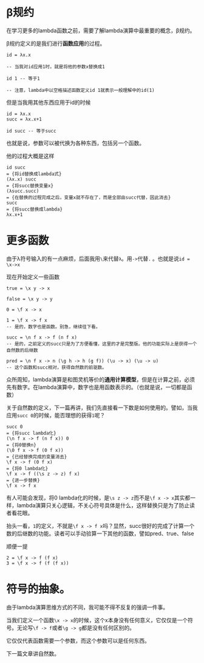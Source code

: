 # β规约
在学习更多的lambda函数之前，需要了解lambda演算中最重要的概念，β规约。

β规约定义的是我们进行**函数应用**的过程。

```
id = λx.x

-- 当我对id应用1时，就是将他的参数x替换成1

id 1 -- 等于1

-- 注意，lambda中以空格描述函数定义id 1就表示一般理解中的id(1)
```

但是当我用其他东西应用于id的时候

```
id = λx.x
succ = λx.x+1

id succ -- 等于succ
```

也就是说，参数可以被代换为各种东西，包括另一个函数。

他的过程大概是这样
```
id succ
= {将id替换成lambda式}
(λx.x) succ
= {将succ替换变量x}
(λsucc.succ)
= {在替换的过程完成之后，变量x就不存在了，而是全部由succ代替，因此消去}
succ
= {将succ替换成lambda}
λx.x+1
```

# 更多函数

由于λ符号输入的有一点麻烦，后面我用`\`来代替`λ`。用`->`代替`.` 。也就是说`id = \x->x`

现在开始定义一些函数
```
true = \x y -> x

false = \x y -> y

0 = \f x -> x

1 = \f x -> f x
-- 是的，数字也是函数。别急，继续往下看。

succ = \n f x -> f (n f x)
-- 是的，之前定义的succ只是为了方便看懂，这里的才是完整版。他的功能实际上是获得一个自然数的后继数

pred = \n f x -> n (\g h -> h (g f)) (\u -> x) (\u -> u)
-- 这个函数和succ相对，获得自然数的前驱数。
```

众所周知，lambda演算是和图灵机等价的**通用计算模型**，但是在计算之前，必须先有数字。在lambda演算中，数字也是用函数表示的。（也就是说，一切都是函数）

关于自然数的定义，下一篇再讲，我们先直接看一下数是如何使用的。譬如，当我应用`succ 0`的时候，能否理想的获得`1`呢？
```
succ 0
= {将succ lambda化}
(\n f x -> f (n f x)) 0
= {将0替换n}
(\0 f x -> f (0 f x))
= {已经替换完成的变量消去}
\f x -> f (0 f x)
= {将0 lambda化}
\f x -> f ((\s z -> z) f x)
= {进一步替换}
\f x -> f x
```

有人可能会发现，将0 lambda化的时候，是`\s z -> z`而不是`\f x -> x`其实都一样，lambda演算只关心逻辑，不关心符号具体是什么，这样替换只是为了防止读者看花眼。

抬头一看，`1`的定义，不就是`\f x -> f x`吗？显然，succ很好的完成了计算一个数的后继数的功能。读者可以手动验算一下其他的函数，譬如pred、true、false

顺便一提
```
2 = \f x -> f (f x)
3 = \f x -> f (f (f x))
```

# 符号的抽象。

由于lambda演算思维方式的不同，我可能不得不反复的强调一件事。

当我们定义一个函数`\x -> x`的时候，这个x本身没有任何意义，它仅仅是一个符号。无论写`\f -> f`或者`\g -> g`都是没有任何区别的。

它仅仅代表函数需要一个参数，而这个参数可以是任何东西。

下一篇文章讲自然数。